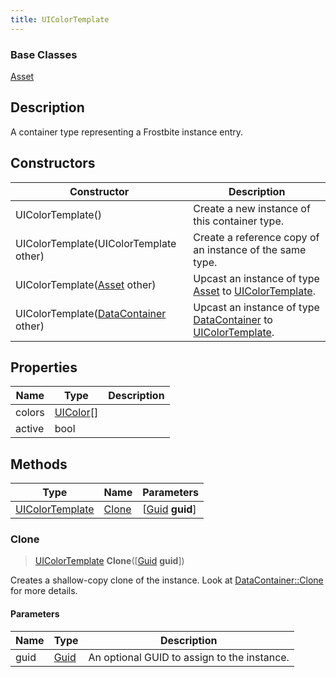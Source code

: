 ```yaml
---
title: UIColorTemplate
---
```

### Base Classes

[Asset](/vext/ref/fb/asset/)

## Description

A container type representing a Frostbite instance entry.

## Constructors

| Constructor                                                                | Description                                                                                                           |
| -------------------------------------------------------------------------- | --------------------------------------------------------------------------------------------------------------------- |
| UIColorTemplate()                                                          | Create a new instance of this container type.                                                                         |
| UIColorTemplate(UIColorTemplate other)                                     | Create a reference copy of an instance of the same type.                                                              |
| UIColorTemplate([Asset](/vext/ref/fb/asset/) other)                                      | Upcast an instance of type [Asset](/vext/ref/fb/asset/) to [UIColorTemplate](/vext/ref/fb/uicolortemplate/).                                      |
| UIColorTemplate([DataContainer](/vext/ref/shared/class/datacontainer) other) | Upcast an instance of type [DataContainer](/vext/ref/shared/class/datacontainer) to [UIColorTemplate](/vext/ref/fb/uicolortemplate/). |

## Properties

| Name   | Type                   | Description |
| ------ | ---------------------- | ----------- |
| colors | [UIColor](/vext/ref/fb/uicolor/)\[\] |             |
| active | bool                   |             |

## Methods

| Type                               | Name            | Parameters                                     |
| ---------------------------------- | --------------- | ---------------------------------------------- |
| [UIColorTemplate](/vext/ref/fb/uicolortemplate/) | [Clone](#clone) | \[[Guid](/vext/ref/shared/class/guid) **guid**\] |

### Clone

> [UIColorTemplate](/vext/ref/fb/uicolortemplate/) **Clone**(\[[Guid](/vext/ref/shared/class/guid) **guid**\])

Creates a shallow-copy clone of the instance. Look at [DataContainer::Clone](/vext/ref/shared/class/datacontainer#clone) for more details.

#### Parameters

| Name | Type         | Description                                 |
| ---- | ------------ | ------------------------------------------- |
| guid | [Guid](/vext/ref/shared/class/guid/) | An optional GUID to assign to the instance. |
